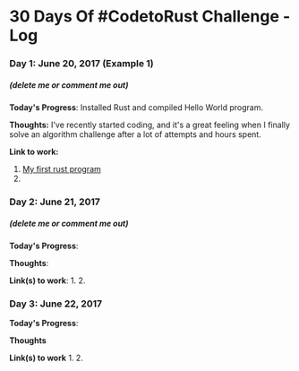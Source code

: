 # 30 Days Of #CodetoRust Challenge - Log

### Day 1: June 20, 2017 (Example 1)
##### (delete me or comment me out)

**Today's Progress**: Installed Rust and compiled Hello World program.

**Thoughts:** I've recently started coding, and it's a great feeling when I finally solve an algorithm challenge after a lot of attempts and hours spent.

**Link to work:** 
1. [My first rust program](http://www.example.com)
2.

### Day 2: June 21, 2017
##### (delete me or comment me out)

**Today's Progress**: 

**Thoughts**: 

**Link(s) to work**: 
1. 
2.

### Day 3: June 22, 2017

**Today's Progress**: 

**Thoughts** 

**Link(s) to work**
1. 
2.
